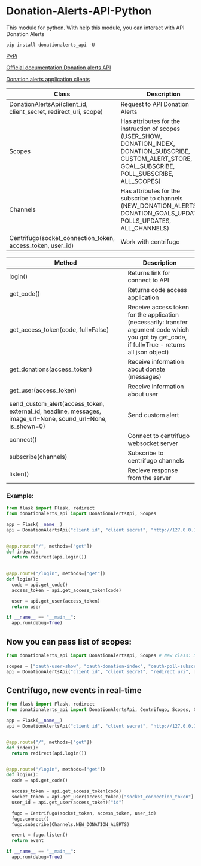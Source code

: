 # Donation-Alerts-API-Python
This module for python. With help this module, you can interact with API Donation Alerts

    pip install donationalerts_api -U

[PyPi](https://pypi.org/project/donationalerts-api/)

[Official documentation Donation alerts API](https://www.donationalerts.com/apidoc)

[Donation alerts application clients](https://www.donationalerts.com/application/clients)


|Class|Description|
|----------|-----------|
|DonationAlertsApi(client_id, client_secret, redirect_uri, scope)|Request to API Donation Alerts|
|Scopes|Has attributes for the instruction of scopes (USER_SHOW, DONATION_INDEX, DONATION_SUBSCRIBE, CUSTOM_ALERT_STORE, GOAL_SUBSCRIBE, POLL_SUBSCRIBE, ALL_SCOPES)|
|Channels|Has attributes for the subscribe to channels (NEW_DONATION_ALERTS, DONATION_GOALS_UPDATES, POLLS_UPDATES, ALL_CHANNELS)|
|Centrifugo(socket_connection_token, access_token, user_id)|Work with centrifugo|

|Method|Description|
|------|-----------|
|login()|Returns link for connect to API|
|get_code()|Returns code access application|
|get_access_token(code, full=False)|Receive access token for the application (necessarily: transfer argument code which you got by get_code, if full=True - returns all json object)|
|get_donations(access_token)|Receive information about donate (messages)|
|get_user(access_token)|Receive information about user|
|send_custom_alert(access_token, external_id, headline, messages, image_url=None, sound_url=None, is_shown=0)|Send custom alert|
|connect()|Connect to centrifugo websocket server|
|subscribe(channels)|Subscribe to centrifugo channels|
|listen()|Recieve response from the server|


### Example:
```py
from flask import Flask, redirect
from donationalerts_api import DonationAlertsApi, Scopes

app = Flask(__name__)
api = DonationAlertsApi("client id", "client secret", "http://127.0.0.1:5000/login", Scopes.ALL_SCOPES)


@app.route("/", methods=["get"])
def index():
  return redirect(api.login())
  

@app.route("/login", methods=["get"])
def login():
  code = api.get_code()
  access_token = api.get_access_token(code)

  user = api.get_user(access_token)
  return user

if __name__ == "__main__":
  app.run(debug=True)
```

## Now you can pass list of scopes:

```py
from donationalerts_api import DonationAlertsApi, Scopes # New class: Scopes

scopes = ["oauth-user-show", "oauth-donation-index", "oauth-poll-subscribe"] # Also right variant
api = DonationAlertsApi("client id", "client secret", "redirect uri", [Scopes.USER_SHOW, Scopes.DONATION_INDEX]) # Or you can pass all scopes: Scopes.ALL_SCOPES
```

## Centrifugo, new events in real-time

```py
from flask import Flask, redirect
from donationalerts_api import DonationAlertsApi, Centrifugo, Scopes, Channels

app = Flask(__name__)
api = DonationAlertsApi("client id", "client secret", "http://127.0.0.1:5000/login", Scopes.ALL_SCOPES)


@app.route("/", methods=["get"])
def index():
  return redirect(api.login())


@app.route("/login", methods=["get"])
def login():
  code = api.get_code()

  access_token = api.get_access_token(code)
  socket_token = api.get_user(access_token)["socket_connection_token"]
  user_id = api.get_user(access_token)["id"]

  fugo = Centrifugo(socket_token, access_token, user_id)
  fugo.connect()
  fugo.subscribe(Channels.NEW_DONATION_ALERTS)

  event = fugo.listen()
  return event

if __name__ == "__main__":
  app.run(debug=True)
```
